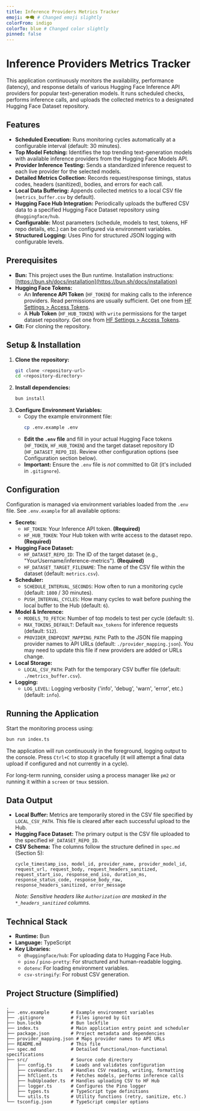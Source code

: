 ```yaml
---
title: Inference Providers Metrics Tracker
emoji: 👁️‍🗨️ # Changed emoji slightly
colorFrom: indigo
colorTo: blue # Changed color slightly
pinned: false
---
```


# Inference Providers Metrics Tracker

This application continuously monitors the availability, performance (latency), and response details of various Hugging Face Inference API providers for popular text-generation models. It runs scheduled checks, performs inference calls, and uploads the collected metrics to a designated Hugging Face Dataset repository.

## Features

*   **Scheduled Execution:** Runs monitoring cycles automatically at a configurable interval (default: 30 minutes).
*   **Top Model Fetching:** Identifies the top trending text-generation models with available inference providers from the Hugging Face Models API.
*   **Provider Inference Testing:** Sends a standardized inference request to each live provider for the selected models.
*   **Detailed Metrics Collection:** Records request/response timings, status codes, headers (sanitized), bodies, and errors for each call.
*   **Local Data Buffering:** Appends collected metrics to a local CSV file (`metrics_buffer.csv` by default).
*   **Hugging Face Hub Integration:** Periodically uploads the buffered CSV data to a specified Hugging Face Dataset repository using `@huggingface/hub`.
*   **Configurable:** Most parameters (schedule, models to test, tokens, HF repo details, etc.) can be configured via environment variables.
*   **Structured Logging:** Uses Pino for structured JSON logging with configurable levels.

## Prerequisites

*   **Bun:** This project uses the Bun runtime. Installation instructions: [https://bun.sh/docs/installation](https://bun.sh/docs/installation)
*   **Hugging Face Tokens:**
    *   An **Inference API Token** (`HF_TOKEN`) for making calls to the inference providers. Read permissions are usually sufficient. Get one from [HF Settings > Access Tokens](https://huggingface.co/settings/tokens).
    *   A **Hub Token** (`HF_HUB_TOKEN`) with `write` permissions for the target dataset repository. Get one from [HF Settings > Access Tokens](https://huggingface.co/settings/tokens).
*   **Git:** For cloning the repository.

## Setup & Installation

1.  **Clone the repository:**
    ```bash
    git clone <repository-url>
    cd <repository-directory>
    ```
2.  **Install dependencies:**
    ```bash
    bun install
    ```
3.  **Configure Environment Variables:**
    *   Copy the example environment file:
        ```bash
        cp .env.example .env
        ```
    *   **Edit the `.env` file** and fill in your actual Hugging Face tokens (`HF_TOKEN`, `HF_HUB_TOKEN`) and the target dataset repository ID (`HF_DATASET_REPO_ID`). Review other configuration options (see Configuration section below).
    *   **Important:** Ensure the `.env` file is *not* committed to Git (it's included in `.gitignore`).

## Configuration

Configuration is managed via environment variables loaded from the `.env` file. See `.env.example` for all available options:

*   **Secrets:**
    *   `HF_TOKEN`: Your Inference API token. **(Required)**
    *   `HF_HUB_TOKEN`: Your Hub token with write access to the dataset repo. **(Required)**
*   **Hugging Face Dataset:**
    *   `HF_DATASET_REPO_ID`: The ID of the target dataset (e.g., "YourUsername/inference-metrics"). **(Required)**
    *   `HF_DATASET_TARGET_FILENAME`: The name of the CSV file within the dataset (default: `metrics.csv`).
*   **Scheduler:**
    *   `SCHEDULE_INTERVAL_SECONDS`: How often to run a monitoring cycle (default: `1800` / 30 minutes).
    *   `PUSH_INTERVAL_CYCLES`: How many cycles to wait before pushing the local buffer to the Hub (default: `6`).
*   **Model & Inference:**
    *   `MODELS_TO_FETCH`: Number of top models to test per cycle (default: `5`).
    *   `MAX_TOKENS_DEFAULT`: Default `max_tokens` for inference requests (default: `512`).
    *   `PROVIDER_ENDPOINT_MAPPING_PATH`: Path to the JSON file mapping provider names to API URLs (default: `./provider_mapping.json`). You may need to update this file if new providers are added or URLs change.
*   **Local Storage:**
    *   `LOCAL_CSV_PATH`: Path for the temporary CSV buffer file (default: `./metrics_buffer.csv`).
*   **Logging:**
    *   `LOG_LEVEL`: Logging verbosity ('info', 'debug', 'warn', 'error', etc.) (default: `info`).

## Running the Application

Start the monitoring process using:

```bash
bun run index.ts
```

The application will run continuously in the foreground, logging output to the console. Press `Ctrl+C` to stop it gracefully (it will attempt a final data upload if configured and not currently in a cycle).

For long-term running, consider using a process manager like `pm2` or running it within a `screen` or `tmux` session.

## Data Output

*   **Local Buffer:** Metrics are temporarily stored in the CSV file specified by `LOCAL_CSV_PATH`. This file is cleared after each successful upload to the Hub.
*   **Hugging Face Dataset:** The primary output is the CSV file uploaded to the specified `HF_DATASET_REPO_ID`.
*   **CSV Schema:** The columns follow the structure defined in `spec.md` (Section 5):
    ```
    cycle_timestamp_iso, model_id, provider_name, provider_model_id, request_url, request_body, request_headers_sanitized, request_start_iso, response_end_iso, duration_ms, response_status_code, response_body_raw, response_headers_sanitized, error_message
    ```
    *Note: Sensitive headers like `Authorization` are masked in the `*_headers_sanitized` columns.*

## Technical Stack

*   **Runtime:** Bun
*   **Language:** TypeScript
*   **Key Libraries:**
    *   `@huggingface/hub`: For uploading data to Hugging Face Hub.
    *   `pino` / `pino-pretty`: For structured and human-readable logging.
    *   `dotenv`: For loading environment variables.
    *   `csv-stringify`: For robust CSV generation.

## Project Structure (Simplified)

```
.
├── .env.example        # Example environment variables
├── .gitignore          # Files ignored by Git
├── bun.lockb           # Bun lockfile
├── index.ts            # Main application entry point and scheduler
├── package.json        # Project metadata and dependencies
├── provider_mapping.json # Maps provider names to API URLs
├── README.md           # This file
├── spec.md             # Detailed functional/non-functional specifications
├── src/                # Source code directory
│   ├── config.ts       # Loads and validates configuration
│   ├── csvHandler.ts   # Handles CSV reading, writing, formatting
│   ├── hfClient.ts     # Fetches models, performs inference calls
│   ├── hubUploader.ts  # Handles uploading CSV to HF Hub
│   ├── logger.ts       # Configures the Pino logger
│   ├── types.ts        # TypeScript type definitions
│   └── utils.ts        # Utility functions (retry, sanitize, etc.)
└── tsconfig.json       # TypeScript compiler options
```
